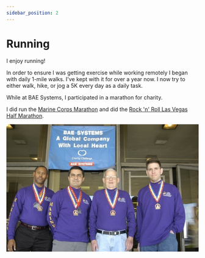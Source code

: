 ```yaml
---
sidebar_position: 2
---
```


# Running

I enjoy running!

In order to ensure I was getting exercise while working remotely I began with daily 1-mile walks.
I've kept with it for over a year now.
I now try to either walk, hike, or jog a 5K every day as a daily task.

While at BAE Systems, I participated in a marathon for charity.

I did run the [Marine Corps Marathon](https://en.wikipedia.org/wiki/Marine_Corps_Marathon) and did the [Rock 'n' Roll Las Vegas Half Marathon](https://en.wikipedia.org/wiki/Rock_%27n%27_Roll_Las_Vegas_Marathon).

![Marathon](../img/marathon.jpg)